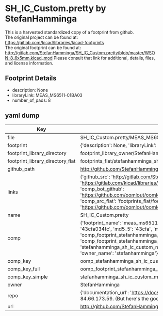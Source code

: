 # SH_IC_Custom.pretty by StefanHamminga  
This is a harvested standardized copy of a footprint from github.  
The original project can be found at:  
https://gitlab.com/kicad/libraries/kicad-footprints  
The original footprint can be found at:
http://gitlab.com/StefanHamminga/SH_IC_Custom.pretty/blob/master/WSON-8_6x5mm.kicad_mod
Please consult that link for additional, details, files, and license information.  
## Footprint Details
* description: None  
* libraryLink: MEAS_MS6511-01BA03  
* number_of_pads: 8  
## yaml dump  
| Key | Value |  
| --- | --- |  
| file | SH_IC_Custom.pretty/MEAS_MS6511-01BA03.kicad_mod |  
| footprint | {'description': None, 'libraryLink': 'MEAS_MS6511-01BA03', 'number_of_pads': 8} |  
| footprint_library_directory | footprint_library_owner/StefanHamminga_SH_IC_Custom.pretty |  
| footprint_library_directory_flat | footprints_flat/stefanhamminga_sh_ic_custom_meas_ms6511_01ba03/working |  
| github_path | http://github.com/StefanHamminga/SH_IC_Custom.pretty/blob/master/MEAS_MS6511-01BA03.kicad_mod |  
| links | {'github_src': 'http://gitlab.com/StefanHamminga/SH_IC_Custom.pretty/blob/master/WSON-8_6x5mm.kicad_mod', 'github_src_repo': 'https://gitlab.com/kicad/libraries/kicad-footprints', 'oomp_bot': 'footprints/stefanhamminga_sh_ic_custom_meas_ms6511_01ba03/working', 'oomp_bot_github': 'https://github.com/oomlout/oomlout_oomp_footprint_bot/tree/main/footprints/stefanhamminga_sh_ic_custom_meas_ms6511_01ba03/working', 'oomp_src_flat': 'footprints_flat/footprints_flat/stefanhamminga_sh_ic_custom_meas_ms6511_01ba03/working', 'oomp_src_flat_github': 'https://github.com/oomlout/oomlout_oomp_footprint_src/tree/main/footprints_flat/stefanhamminga_sh_ic_custom_meas_ms6511_01ba03/working'} |  
| name | SH_IC_Custom.pretty |  
| oomp | {'footprint_name': 'meas_ms6511_01ba03', 'library_name': 'sh_ic_custom', 'md5': '43cfa034fc5a8d8573a5f556e65187a0', 'md5_10': '43cfa034fc', 'md5_5': '43cfa', 'md5_6': '43cfa0', 'oomp_key': 'oomp_stefanhamminga_sh_ic_custom_meas_ms6511_01ba03', 'oomp_key_extra': 'oomp_footprint_stefanhamminga_sh_ic_custom_meas_ms6511_01ba03', 'oomp_key_full': 'oomp_footprint_stefanhamminga_sh_ic_custom_meas_ms6511_01ba03_43cfa0', 'oomp_key_simple': 'stefanhamminga_sh_ic_custom_meas_ms6511_01ba03', 'original_filename': 'SH_IC_Custom.pretty/MEAS_MS6511-01BA03.kicad_mod', 'owner_name': 'stefanhamminga'} |  
| oomp_key | oomp_stefanhamminga_sh_ic_custom_meas_ms6511_01ba03 |  
| oomp_key_full | oomp_footprint_stefanhamminga_sh_ic_custom_meas_ms6511_01ba03 |  
| oomp_key_simple | stefanhamminga_sh_ic_custom_meas_ms6511_01ba03 |  
| owner | StefanHamminga |  
| repo | {'documentation_url': 'https://docs.github.com/rest/overview/resources-in-the-rest-api#rate-limiting', 'message': "API rate limit exceeded for 84.66.173.59. (But here's the good news: Authenticated requests get a higher rate limit. Check out the documentation for more details.)"} |  
| url | http://github.com/StefanHamminga/SH_IC_Custom.pretty |  

